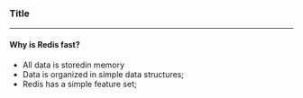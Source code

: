 ### Title
---

#### Why is Redis fast?
- All data is storedin memory
- Data is organized in simple data structures;
- Redis has a simple feature set;


